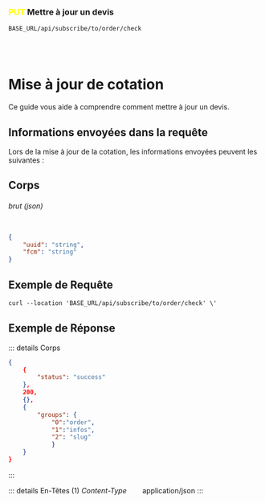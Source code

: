 ### <span style="color:yellow">PUT</span> Mettre à jour un devis

````
BASE_URL/api/subscribe/to/order/check
````

<br/> <br/> 

# Mise à jour de cotation
Ce guide vous aide à comprendre comment mettre à jour un devis.


## Informations envoyées dans la requête

Lors de la mise à jour de la cotation, les informations envoyées peuvent les suivantes :

## Corps

###### brut (json)


```json

{
    "uuid": "string",
    "fcm": "string"
}
```

## Exemple de Requête

```txt
curl --location 'BASE_URL/api/subscribe/to/order/check' \'

```


## Exemple de Réponse

::: details Corps  

```json
{
    {
        "status": "success"
    },
    200,
    {},
    {
        "groups": {
            "0":"order", 
            "1":"infos",
            "2": "slug"
            }
    }
}
```
:::


::: details En-Têtes (1)
 *Content-Type*    &nbsp;&nbsp;&nbsp;&nbsp;&nbsp;&nbsp;     application/json
:::
